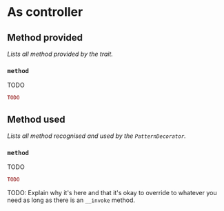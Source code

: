 # As controller

## Method provided
*Lists all method provided by the trait.*

### `method`
TODO

```php
TODO
```


## Method used
*Lists all method recognised and used by the `PatternDecorator`.*

### `method`
TODO

```php
TODO
```


TODO: Explain why it's here and that it's okay to override to whatever you need as long as there is an `__invoke` method.
